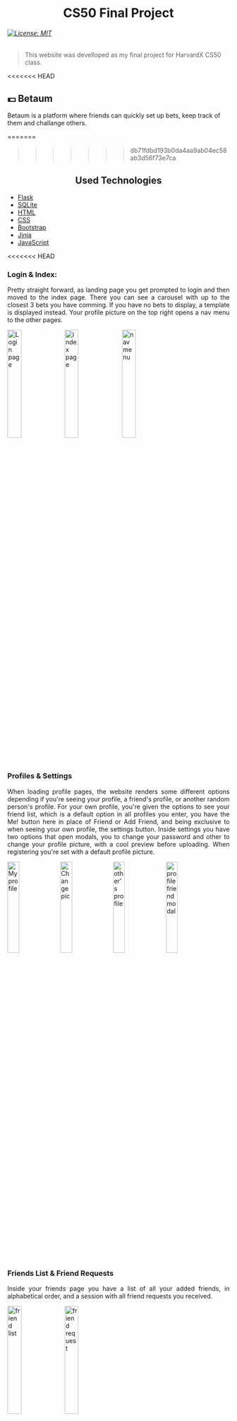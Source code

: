 <h1 style="text-align: center; font-weight: Bold">
    CS50 Final Project
</h1>


###### [![License: MIT](https://img.shields.io/badge/License-MIT-yellow.svg)](https://opensource.org/licenses/MIT)

> This website was develloped as my final project for HarvardX CS50 class. 

<<<<<<< HEAD
## :dollar: **Betaum**

Betaum is a platform where friends can quickly set up bets, keep track of them and challange others. 

=======
>>>>>>> db71fdbd193b0da4aa9ab04ec58ab3d56f73e7ca
<h2 align="center">Used Technologies</h2>

- [Flask](https://flask.palletsprojects.com)
- [SQLite](https://www.sqlite.org/index.html)
- [HTML](https://html.com/)
- [CSS](https://developer.mozilla.org/pt-BR/docs/Web/CSS)
- [Bootstrap](https://getbootstrap.com/)
- [Jinja](https://jinja.palletsprojects.com/)
- [JavaScript](https://www.javascript.com/)

<<<<<<< HEAD
### Login & Index:

<div style="text-align: justify">
<p> 
Pretty straight forward, as landing page you get prompted to login and then moved to the index page. There you can see a carousel with up to the closest 3 bets you have comming. If you have no bets to display, a template is displayed instead.
Your profile picture on the top right opens a nav menu to the other pages.
<p>
    
<img src="https://github.com/guilhermepirani/betaum/blob/main/static/samples/login%20page.png" width="25%" height="25%" alt="Login page"/>
<img src="https://github.com/guilhermepirani/betaum/blob/main/static/samples/Index.png" width="25%" height="25%" alt="index page"/>
<img src="https://github.com/guilhermepirani/betaum/blob/main/static/samples/navw%20menu.png" width="25%" height="25%" alt="nav menu"/>
</div>

### Profiles & Settings

<div style="text-align: justify">
<p>
When loading profile pages, the website renders some different options depending if you're seeing your profile, a friend's profile, or another random person's profile.
For your own profile, you're given the options to see your friend list, which is a default option in all profiles you enter, you have the Me! button here in place of Friend or Add Friend, and being exclusive to when seeing your own profile, the settings button.
Inside settings you have two options that open modals, you to change your password and other to change your profile picture, with a cool preview before uploading. When registering you're set with a default profile picture.
</p>

<img src="https://github.com/guilhermepirani/betaum/blob/main/static/samples/my%20profile.png" width="23%" height="23%" alt="My profile"/>
<img src="https://github.com/guilhermepirani/betaum/blob/main/static/samples/change%20pic.png" width="23%" height="23%" alt="Change pic"/>
<img src="https://github.com/guilhermepirani/betaum/blob/main/static/samples/Seeing%20other%20Profile.png" width="23%" height="23%" alt="other's profile"/>
<img src="https://github.com/guilhermepirani/betaum/blob/main/static/samples/Profile%20friend%20modal.png" width="23%" height="23%" alt="profile friend modal"/>
</div>

### Friends List & Friend Requests

<div style="text-align: justify">
<p>
Inside your friends page you have a list of all your added friends, in alphabetical order, and a session with all friend requests you received.
</p>

<img src="https://github.com/guilhermepirani/betaum/blob/main/static/samples/friend%20list.png" width="25%" height="25%" alt="friend list"/>
<img src="https://github.com/guilhermepirani/betaum/blob/main/static/samples/Friend%20requests.png" width="25%" height="25%" alt="friend request"/>
</div>

### Creating a Bet

<div style="text-align: justify">
<p>
As you can see, there's some fron-end checks to make sure the form is submitted correctly, most of the form is also checked in the back-end and the fields that allow blank input  have default options set for them. You can invite your friends here through the dropdown menu. You automatically join all bets that you start. If you don't upload a bet image there's a default one that will be shown.
</p>

<img src="https://github.com/guilhermepirani/betaum/blob/main/static/samples/new%20bet%20blank.png" width="25%" height="25%" alt="new bet blank"/>
<img src="https://github.com/guilhermepirani/betaum/blob/main/static/samples/new%20bet%20filled.png" width="25%" height="25%" alt="new bet filled"/>
</div>

### My Bets & Bet Pages

<div style="text-align: justify">
<p>
Clicking on My Bets you're sent to a page showing all bets you joined, ordered by nearest first. There's a search box that filter searchs by the bet title, and past bets are sent to the bottom, as a second list equally ordered, and colored dark red.
Inside the other menu option are listed all bet invites you received that are still running.
</p>

<img src="https://github.com/guilhermepirani/betaum/blob/main/static/samples/my%20bets.png" width="25%" height="25%" alt="my bets page"/>
<img src="https://github.com/guilhermepirani/betaum/blob/main/static/samples/my%20bets%20invites.png" width="25%" height="25%" alt="bet invites"/>
</div>

<div style="text-align: justify">
<p>
When you open a bet you can see all of it's information stored in the database. There are lists for user's that joined and where invited. You can jump to their profiles by clicking on their avatars. In this page if you're the bet owner you'll see the edit button, which opens a modal to edit or delete the bet's info. Other users will se a join or invite button depending if they were invited or joined the bet.
</p>

<img src="https://github.com/guilhermepirani/betaum/blob/main/static/samples/bet%20page%20index.png" width="25%" height="25%" alt="new bet blank"/>
<img src="https://github.com/guilhermepirani/betaum/blob/main/static/samples/bet%20page%20modal%20edit.png" width="25%" height="25%" alt="new bet filled"/>
<img src="https://github.com/guilhermepirani/betaum/blob/main/static/samples/bet%20page%20modal%20invite.png" width="25%" height="25%" alt="new bet filled"/>
</div>

<h2 align="center">Challenges and Learnings</h2>

<p>
This project was a blast! Working part time on it for three weeks I can say that it challanged me. Researching for every function that I thought to implement was a learning of its own. I have learned something new for each page that I built, if not many things for page. I tried to get the project as close to deployable that I could inside the timeline that I set for myself. That challanged me to think what could go wrong and what could function better in every entry that I did. For example, functions that delete unused images to save space or change file extension from images, several form input checks and understanding and formating returns from inbuilt functions that I had never used before and were not that straight forward.
</p>

<h2 align="center">Considerations</h2>

- Layout was based on mobile, but works fine on desktop browsers.
- I had many other ideas to implement, but considering the time needed to learn & apply I'm submitting it as it is. Maybe in the future I can get it to deploy stage.

<h2 align="center">How to Use</h2>

   ```
   - Clone this repository:
   $ git clone https://github.com/guilhermepirani/betaum.git

   - Navigate to repository and install requirements:
   $ pip install -r requirements.txt

   - Execute application:
   $ flask run

   ```

Thank you for reading!